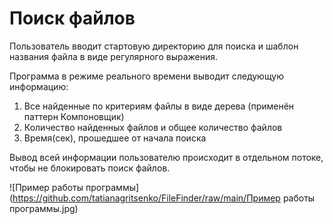 # Поиск файлов

Пользователь вводит стартовую директорию для поиска и шаблон названия файла в виде регулярного выражения.

Программа в режиме реального времени выводит следующую информацию:
1. Все найденные по критериям файлы в виде дерева (применён паттерн Компоновщик)
2. Количество найденных файлов и общее количество файлов
3. Время(сек), прошедшее от начала поиска

Вывод всей информации пользователю происходит в отдельном потоке, чтобы не блокировать поиск файлов.

![Пример работы программы](https://github.com/tatianagritsenko/FileFinder/raw/main/Пример работы программы.jpg)
